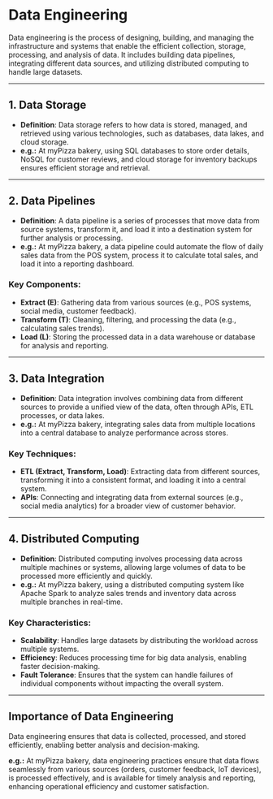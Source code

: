 # Data Engineering

Data engineering is the process of designing, building, and managing the infrastructure and systems that enable the efficient collection, storage, processing, and analysis of data. It includes building data pipelines, integrating different data sources, and utilizing distributed computing to handle large datasets.

---

## 1. Data Storage  
- **Definition**: Data storage refers to how data is stored, managed, and retrieved using various technologies, such as databases, data lakes, and cloud storage.
- **e.g.:** At myPizza bakery, using SQL databases to store order details, NoSQL for customer reviews, and cloud storage for inventory backups ensures efficient storage and retrieval.

---

## 2. Data Pipelines  
- **Definition**: A data pipeline is a series of processes that move data from source systems, transform it, and load it into a destination system for further analysis or processing.
- **e.g.:** At myPizza bakery, a data pipeline could automate the flow of daily sales data from the POS system, process it to calculate total sales, and load it into a reporting dashboard.

### Key Components:
- **Extract (E)**: Gathering data from various sources (e.g., POS systems, social media, customer feedback).
- **Transform (T)**: Cleaning, filtering, and processing the data (e.g., calculating sales trends).
- **Load (L)**: Storing the processed data in a data warehouse or database for analysis and reporting.

---

## 3. Data Integration  
- **Definition**: Data integration involves combining data from different sources to provide a unified view of the data, often through APIs, ETL processes, or data lakes.
- **e.g.:** At myPizza bakery, integrating sales data from multiple locations into a central database to analyze performance across stores.

### Key Techniques:
- **ETL (Extract, Transform, Load)**: Extracting data from different sources, transforming it into a consistent format, and loading it into a central system.
- **APIs**: Connecting and integrating data from external sources (e.g., social media analytics) for a broader view of customer behavior.

---

## 4. Distributed Computing  
- **Definition**: Distributed computing involves processing data across multiple machines or systems, allowing large volumes of data to be processed more efficiently and quickly.
- **e.g.:** At myPizza bakery, using a distributed computing system like Apache Spark to analyze sales trends and inventory data across multiple branches in real-time.

### Key Characteristics:
- **Scalability**: Handles large datasets by distributing the workload across multiple systems.
- **Efficiency**: Reduces processing time for big data analysis, enabling faster decision-making.
- **Fault Tolerance**: Ensures that the system can handle failures of individual components without impacting the overall system.

---

## Importance of Data Engineering  
Data engineering ensures that data is collected, processed, and stored efficiently, enabling better analysis and decision-making.

**e.g.:** At myPizza bakery, data engineering practices ensure that data flows seamlessly from various sources (orders, customer feedback, IoT devices), is processed effectively, and is available for timely analysis and reporting, enhancing operational efficiency and customer satisfaction.
